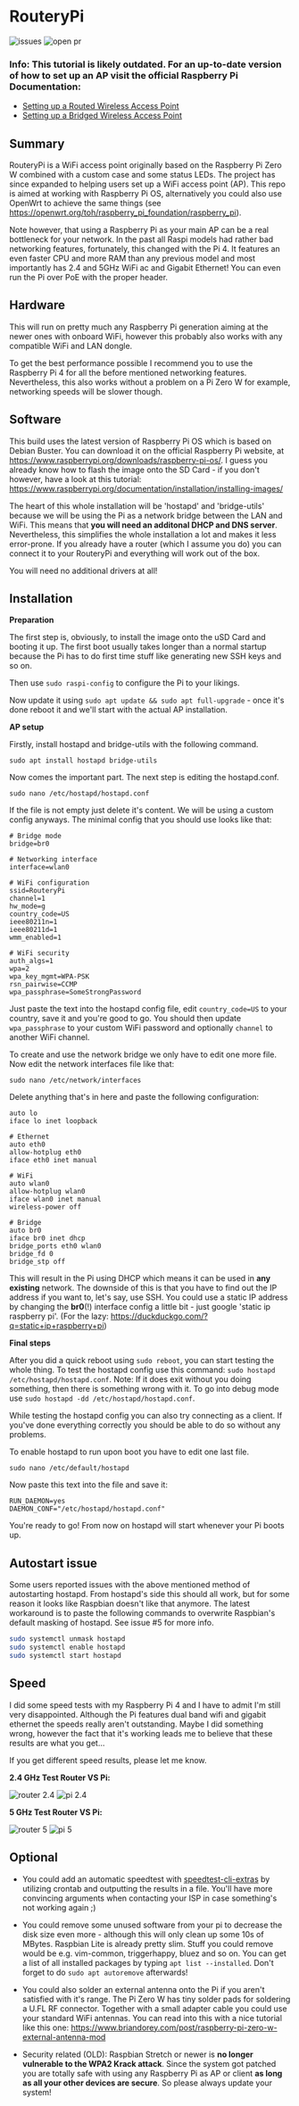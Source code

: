 # RouteryPi

![issues](https://img.shields.io/github/issues/Phoenix1747/RouteryPi.svg?style=for-the-badge) ![open pr](https://img.shields.io/github/issues-pr-raw/phoenix1747/RouteryPi.svg?style=for-the-badge)

### Info: This tutorial is likely outdated. For an up-to-date version of how to set up an AP visit the official Raspberry Pi Documentation:
* [Setting up a Routed Wireless Access Point](https://www.raspberrypi.org/documentation/computers/configuration.html#setting-up-a-routed-wireless-access-point)
* [Setting up a Bridged Wireless Access Point](https://www.raspberrypi.org/documentation/computers/configuration.html#setting-up-a-bridged-wireless-access-point)

## Summary

RouteryPi is a WiFi access point originally based on the Raspberry Pi Zero W combined with a custom case and some status LEDs. The project has since expanded to helping users set up a WiFi access point (AP). This repo is aimed at working with Raspberry Pi OS, alternatively you could also use OpenWrt to achieve the same things (see https://openwrt.org/toh/raspberry_pi_foundation/raspberry_pi).

Note however, that using a Raspberry Pi as your main AP can be a real bottleneck for your network. In the past all Raspi models had rather bad networking features, fortunately, this changed with the Pi 4. It features an even faster CPU and more RAM than any previous model and most importantly has 2.4 and 5GHz WiFi ac and Gigabit Ethernet! You can even run the Pi over PoE with the proper header.

## Hardware

This will run on pretty much any Raspberry Pi generation aiming at the newer ones with onboard WiFi, however this probably also works with any compatible WiFi and LAN dongle.

To get the best performance possible I recommend you to use the Raspberry Pi 4 for all the before mentioned networking features. Nevertheless, this also works without a problem on a Pi Zero W for example, networking speeds will be slower though.

## Software

This build uses the latest version of Raspberry Pi OS which is based on Debian Buster. You can download it on the official Raspberry Pi website, at https://www.raspberrypi.org/downloads/raspberry-pi-os/. I guess you already know how to flash the image onto the SD Card - if you don't however, have a look at this tutorial: https://www.raspberrypi.org/documentation/installation/installing-images/

The heart of this whole installation will be 'hostapd' and 'bridge-utils' because we will be using the Pi as a network bridge between the LAN and WiFi. This means that **you will need an additonal DHCP and DNS server**. Nevertheless, this simplifies the whole installation a lot and makes it less error-prone. If you already have a router (which I assume you do) you can connect it to your RouteryPi and everything will work out of the box.

You will need no additional drivers at all!

## Installation

**Preparation**

The first step is, obviously, to install the image onto the uSD Card and booting it up. The first boot usually takes longer than a normal startup because the Pi has to do first time stuff like generating new SSH keys and so on.

Then use `sudo raspi-config` to configure the Pi to your likings.

Now update it using `sudo apt update && sudo apt full-upgrade` - once it's done reboot it and we'll start with the actual AP installation.

**AP setup**

Firstly, install hostapd and bridge-utils with the following command.
```
sudo apt install hostapd bridge-utils
```

Now comes the important part. The next step is editing the hostapd.conf.
```
sudo nano /etc/hostapd/hostapd.conf
```

If the file is not empty just delete it's content. We will be using a custom config anyways. The minimal config that you should use looks like that:
```
# Bridge mode
bridge=br0

# Networking interface
interface=wlan0

# WiFi configuration
ssid=RouteryPi
channel=1
hw_mode=g
country_code=US
ieee80211n=1
ieee80211d=1
wmm_enabled=1

# WiFi security
auth_algs=1
wpa=2
wpa_key_mgmt=WPA-PSK
rsn_pairwise=CCMP
wpa_passphrase=SomeStrongPassword
```
Just paste the text into the hostapd config file, edit `country_code=US` to your country, save it and you're good to go.
You should then update `wpa_passphrase` to your custom WiFi password and optionally `channel` to another WiFi channel.

To create and use the network bridge we only have to edit one more file. Now edit the network interfaces file like that:
```
sudo nano /etc/network/interfaces
```

Delete anything that's in here and paste the following configuration:
```
auto lo
iface lo inet loopback

# Ethernet
auto eth0
allow-hotplug eth0
iface eth0 inet manual

# WiFi
auto wlan0
allow-hotplug wlan0
iface wlan0 inet manual
wireless-power off

# Bridge
auto br0
iface br0 inet dhcp
bridge_ports eth0 wlan0
bridge_fd 0
bridge_stp off
```
This will result in the Pi using DHCP which means it can be used in **any existing** network. The downside of this is that you have to find out the IP address if you want to, let's say, use SSH. You could use a static IP address by changing the **br0**(!) interface config a little bit - just google 'static ip raspberry pi'. (For the lazy: https://duckduckgo.com/?q=static+ip+raspberry+pi)

**Final steps**

After you did a quick reboot using `sudo reboot`, you can start testing the whole thing. To test the hostapd config use this command: `sudo hostapd /etc/hostapd/hostapd.conf`. Note: If it does exit without you doing something, then there is something wrong with it. To go into debug mode use `sudo hostapd -dd /etc/hostapd/hostapd.conf`.

While testing the hostapd config you can also try connecting as a client. If you've done everything correctly you should be able to do so without any problems.

To enable hostapd to run upon boot you have to edit one last file.
```
sudo nano /etc/default/hostapd
```

Now paste this text into the file and save it:
```
RUN_DAEMON=yes
DAEMON_CONF="/etc/hostapd/hostapd.conf"
```

You're ready to go! From now on hostapd will start whenever your Pi boots up.

## Autostart issue

Some users reported issues with the above mentioned method of autostarting hostapd. From hostapd's side this should all work, but for some reason it looks like Raspbian doesn't like that anymore. The latest workaround is to paste the following commands to overwrite Raspbian's default masking of hostapd. See issue #5 for more info.

```sh
sudo systemctl unmask hostapd
sudo systemctl enable hostapd
sudo systemctl start hostapd
```


## Speed

I did some speed tests with my Raspberry Pi 4 and I have to admit I'm still very disappointed. Although the Pi features dual band wifi and gigabit ethernet the speeds really aren't outstanding.
Maybe I did something wrong, however the fact that it's working leads me to believe that these results are what you get...

If you get different speed results, please let me know.

**2.4 GHz Test Router VS Pi:**

![router 2.4](screenshots/2.4ghz.png) ![pi 2.4](screenshots/pi2.4ghz.png)

**5 GHz Test Router VS Pi:**

![router 5](screenshots/5ghz.png) ![pi 5](screenshots/pi5ghz.png)

## Optional

* You could add an automatic speedtest with [speedtest-cli-extras](https://github.com/HenrikBengtsson/speedtest-cli-extras) by utilizing crontab and outputting the results in a file. You'll have more convincing arguments when contacting your ISP in case something's not working again ;)

* You could remove some unused software from your pi to decrease the disk size even more - although this will only clean up some 10s of MBytes. Raspbian Lite is already pretty slim. Stuff you could remove would be e.g. vim-common, triggerhappy, bluez and so on. You can get a list of all installed packages by typing `apt list --installed`. Don't forget to do `sudo apt autoremove` afterwards!

* You could also solder an external antenna onto the Pi if you aren't satisfied with it's range. The Pi Zero W has tiny solder pads for soldering a U.FL RF connector. Together with a small adapter cable you could use your standard WiFi antennas. You can read into this with a nice tutorial like this one: https://www.briandorey.com/post/raspberry-pi-zero-w-external-antenna-mod

* Security related (OLD): Raspbian Stretch or newer is **no longer vulnerable to the WPA2 Krack attack**. Since the system got patched you are totally safe with using any Raspberry Pi as AP or client **as long as all your other devices are secure**. So please always update your system!
